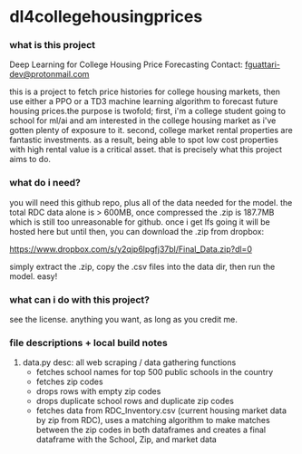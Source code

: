 # dl4collegehousingprices
### what is this project

Deep Learning for College Housing Price Forecasting
Contact: fguattari-dev@protonmail.com

this is a project to fetch price histories for college housing markets, then use either a PPO or a TD3 machine learning algorithm to forecast future housing prices.the purpose is twofold; first, i'm a college student going to school for ml/ai and am interested in the college housing market as i've gotten plenty of exposure to it. second, college market rental properties are fantastic investments. as a result, being able to spot low cost properties with high rental value is a critical asset. that is precisely what this project aims to do.

### what do i need?

you will need this github repo, plus all of the data needed for the model. the total RDC data alone is > 600MB, once compressed the .zip is 187.7MB which is still too unreasonable for github. once i get lfs going it will be hosted here but until then, you can download the .zip from dropbox:

https://www.dropbox.com/s/y2qjp6lpgfj37bl/Final_Data.zip?dl=0

simply extract the .zip, copy the .csv files into the data dir, then run the model. easy!

### what can i do with this project?

see the license. anything you want, as long as you credit me.

### file descriptions + local build notes

1. data.py
  desc: all web scraping / data gathering functions
    - fetches school names for top 500 public schools in the country
    - fetches zip codes
    - drops rows with empty zip codes
    - drops duplicate school rows and duplicate zip codes
    - fetches data from RDC_Inventory.csv (current housing market data by zip from RDC), uses a matching algorithm to make matches between the zip codes in both dataframes and creates a final dataframe with the School, Zip, and market data
